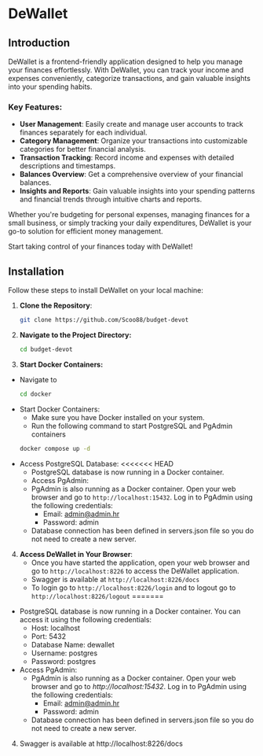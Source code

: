 # DeWallet


## Introduction

DeWallet is a frontend-friendly application designed to help you manage your finances effortlessly. With DeWallet, you can track your income and expenses conveniently, categorize transactions, and gain valuable insights into your spending habits.

### Key Features:
- **User Management**: Easily create and manage user accounts to track finances separately for each individual.
- **Category Management**: Organize your transactions into customizable categories for better financial analysis.
- **Transaction Tracking**: Record income and expenses with detailed descriptions and timestamps.
- **Balances Overview**: Get a comprehensive overview of your financial balances.
- **Insights and Reports**: Gain valuable insights into your spending patterns and financial trends through intuitive charts and reports.

Whether you're budgeting for personal expenses, managing finances for a small business, or simply tracking your daily expenditures, DeWallet is your go-to solution for efficient money management.

Start taking control of your finances today with DeWallet!

## Installation

Follow these steps to install DeWallet on your local machine:

1. **Clone the Repository**: 
   ```bash
   git clone https://github.com/Scoo88/budget-devot
   ```
2. **Navigate to the Project Directory:**
    ```bash
    cd budget-devot
    ```
3. **Start Docker Containers:**
- Navigate to
  ```bash
  cd docker
  ```
- Start Docker Containers:
    - Make sure you have Docker installed on your system.
    - Run the following command to start PostgreSQL and PgAdmin containers
  ```bash
  docker compose up -d
  ```
- Access PostgreSQL Database:
<<<<<<< HEAD
   - PostgreSQL database is now running in a Docker container.
   - Access PgAdmin:
    - PgAdmin is also running as a Docker container. Open your web browser and go to `http://localhost:15432`. Log in to PgAdmin using the following credentials:
      - Email: admin@admin.hr
      - Password: admin
    - Database connection has been defined in servers.json file so you do not need to create a new server.
4. **Access DeWallet in Your Browser**:
   - Once you have started the application, open your web browser and go to `http://localhost:8226` to access the DeWallet application.
   - Swagger is available at `http://localhost:8226/docs`
   - To login go to `http://localhost:8226/login` and to logout go to `http://localhost:8226/logout`
=======
  - PostgreSQL database is now running in a Docker container. You can access it using the following credentials:
      - Host: localhost
      - Port: 5432
      - Database Name: dewallet
      - Username: postgres
      - Password: postgres
- Access PgAdmin:
    - PgAdmin is also running as a Docker container. Open your web browser and go to *http://localhost:15432*. Log in to PgAdmin using the following credentials:
      - Email: admin@admin.hr
      - Password: admin
    - Database connection has been defined in servers.json file so you do not need to create a new server.
4. Swagger is available at http://localhost:8226/docs
